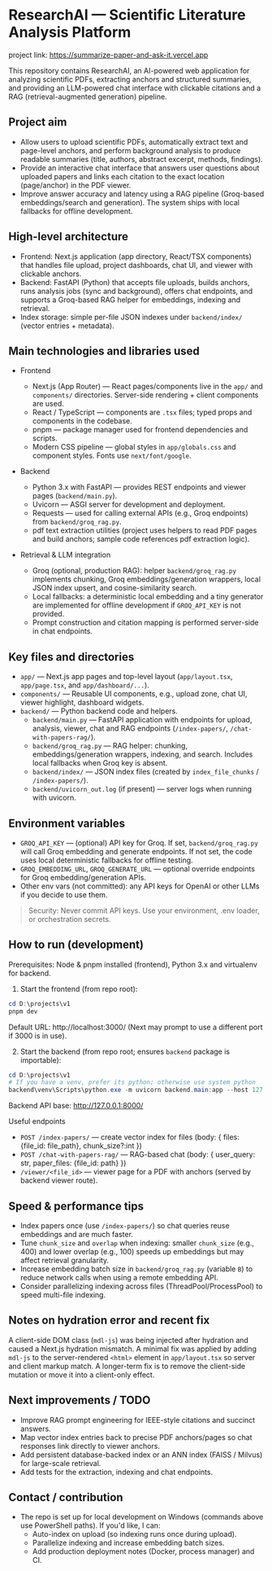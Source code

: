 # ResearchAI — Scientific Literature Analysis Platform

 project link:
https://summarize-paper-and-ask-it.vercel.app

This repository contains ResearchAI, an AI-powered web application for analyzing scientific PDFs, extracting anchors and structured summaries, and providing an LLM-powered chat interface with clickable citations and a RAG (retrieval-augmented generation) pipeline.

## Project aim
- Allow users to upload scientific PDFs, automatically extract text and page-level anchors, and perform background analysis to produce readable summaries (title, authors, abstract excerpt, methods, findings).
- Provide an interactive chat interface that answers user questions about uploaded papers and links each citation to the exact location (page/anchor) in the PDF viewer.
- Improve answer accuracy and latency using a RAG pipeline (Groq-based embeddings/search and generation). The system ships with local fallbacks for offline development.

## High-level architecture
- Frontend: Next.js application (app directory, React/TSX components) that handles file upload, project dashboards, chat UI, and viewer with clickable anchors.
- Backend: FastAPI (Python) that accepts file uploads, builds anchors, runs analysis jobs (sync and background), offers chat endpoints, and supports a Groq-based RAG helper for embeddings, indexing and retrieval.
- Index storage: simple per-file JSON indexes under `backend/index/` (vector entries + metadata).

## Main technologies and libraries used
- Frontend
  - Next.js (App Router) — React pages/components live in the `app/` and `components/` directories. Server-side rendering + client components are used.
  - React / TypeScript — components are `.tsx` files; typed props and components in the codebase.
  - pnpm — package manager used for frontend dependencies and scripts.
  - Modern CSS pipeline — global styles in `app/globals.css` and component styles. Fonts use `next/font/google`.

- Backend
  - Python 3.x with FastAPI — provides REST endpoints and viewer pages (`backend/main.py`).
  - Uvicorn — ASGI server for development and deployment.
  - Requests — used for calling external APIs (e.g., Groq endpoints) from `backend/groq_rag.py`.
  - pdf text extraction utilities (project uses helpers to read PDF pages and build anchors; sample code references pdf extraction logic).

- Retrieval & LLM integration
  - Groq (optional, production RAG): helper `backend/groq_rag.py` implements chunking, Groq embeddings/generation wrappers, local JSON index upsert, and cosine-similarity search.
  - Local fallbacks: a deterministic local embedding and a tiny generator are implemented for offline development if `GROQ_API_KEY` is not provided.
  - Prompt construction and citation mapping is performed server-side in chat endpoints.

## Key files and directories
- `app/` — Next.js app pages and top-level layout (`app/layout.tsx`, `app/page.tsx`, and `app/dashboard/...`).
- `components/` — Reusable UI components, e.g., upload zone, chat UI, viewer highlight, dashboard widgets.
- `backend/` — Python backend code and helpers.
  - `backend/main.py` — FastAPI application with endpoints for upload, analysis, viewer, chat and RAG endpoints (`/index-papers/`, `/chat-with-papers-rag/`).
  - `backend/groq_rag.py` — RAG helper: chunking, embeddings/generation wrappers, indexing, and search. Includes local fallbacks when Groq key is absent.
  - `backend/index/` — JSON index files (created by `index_file_chunks` / `/index-papers/`).
  - `backend/uvicorn_out.log` (if present) — server logs when running with uvicorn.

## Environment variables
- `GROQ_API_KEY` — (optional) API key for Groq. If set, `backend/groq_rag.py` will call Groq embedding and generate endpoints. If not set, the code uses local deterministic fallbacks for offline testing.
- `GROQ_EMBEDDING_URL`, `GROQ_GENERATE_URL` — optional override endpoints for Groq embedding/generation APIs.
- Other env vars (not committed): any API keys for OpenAI or other LLMs if you decide to use them.

> Security: Never commit API keys. Use your environment, .env loader, or orchestration secrets.

## How to run (development)
Prerequisites: Node & pnpm installed (frontend), Python 3.x and virtualenv for backend.

1) Start the frontend (from repo root):

```powershell
cd D:\projects\v1
pnpm dev
```

Default URL: http://localhost:3000/ (Next may prompt to use a different port if 3000 is in use).

2) Start the backend (from repo root; ensures `backend` package is importable):

```powershell
cd D:\projects\v1
# If you have a venv, prefer its python; otherwise use system python
backend\venv\Scripts\python.exe -m uvicorn backend.main:app --host 127.0.0.1 --port 8000 --reload
```

Backend API base: http://127.0.0.1:8000/

Useful endpoints
- `POST /index-papers/` — create vector index for files (body: { files: {file_id: file_path}, chunk_size?:int })
- `POST /chat-with-papers-rag/` — RAG-based chat (body: { user_query: str, paper_files: {file_id: path} })
- `/viewer/<file_id>` — viewer page for a PDF with anchors (served by backend viewer route).

## Speed & performance tips
- Index papers once (use `/index-papers/`) so chat queries reuse embeddings and are much faster.
- Tune `chunk_size` and `overlap` when indexing: smaller `chunk_size` (e.g., 400) and lower overlap (e.g., 100) speeds up embeddings but may affect retrieval granularity.
- Increase embedding batch size in `backend/groq_rag.py` (variable `B`) to reduce network calls when using a remote embedding API.
- Consider parallelizing indexing across files (ThreadPool/ProcessPool) to speed multi-file indexing.

## Notes on hydration error and recent fix
A client-side DOM class (`mdl-js`) was being injected after hydration and caused a Next.js hydration mismatch. A minimal fix was applied by adding `mdl-js` to the server-rendered `<html>` element in `app/layout.tsx` so server and client markup match. A longer-term fix is to remove the client-side mutation or move it into a client-only effect.

## Next improvements / TODO
- Improve RAG prompt engineering for IEEE-style citations and succinct answers.
- Map vector index entries back to precise PDF anchors/pages so chat responses link directly to viewer anchors.
- Add persistent database-backed index or an ANN index (FAISS / Milvus) for large-scale retrieval.
- Add tests for the extraction, indexing and chat endpoints.

## Contact / contribution
- The repo is set up for local development on Windows (commands above use PowerShell paths). If you'd like, I can:
  - Auto-index on upload (so indexing runs once during upload).
  - Parallelize indexing and increase embedding batch sizes.
  - Add production deployment notes (Docker, process manager) and CI.


